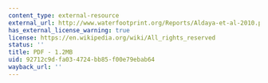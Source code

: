 ```yaml
---
content_type: external-resource
external_url: http://www.waterfootprint.org/Reports/Aldaya-et-al-2010.pdf
has_external_license_warning: true
license: https://en.wikipedia.org/wiki/All_rights_reserved
status: ''
title: PDF - 1.2MB
uid: 92712c9d-fa03-4724-bb85-f00e79ebab64
wayback_url: ''
---
```

